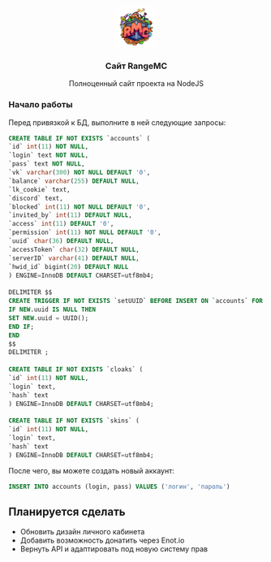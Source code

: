 <br />
<p align="center">
  <a href="https://rangemc.ovh">
    <img src="/static/img/icon.png" alt="Logo" width="80" height="80">
  </a>

  <h3 align="center">Сайт RangeMC</h3>

  <p align="center">
    Полноценный сайт проекта на NodeJS 
    <br />

### Начало работы

Перед привязкой к БД, выполните в ней следующие запросы:
```sql
CREATE TABLE IF NOT EXISTS `accounts` ( 
`id` int(11) NOT NULL, 
`login` text NOT NULL, 
`pass` text NOT NULL, 
`vk` varchar(300) NOT NULL DEFAULT '0', 
`balance` varchar(255) DEFAULT NULL, 
`lk_cookie` text, 
`discord` text, 
`blocked` int(11) NOT NULL DEFAULT '0', 
`invited_by` int(11) DEFAULT NULL, 
`access` int(11) DEFAULT '0', 
`permission` int(11) NOT NULL DEFAULT '0', 
`uuid` char(36) DEFAULT NULL, 
`accessToken` char(32) DEFAULT NULL, 
`serverID` varchar(41) DEFAULT NULL, 
`hwid_id` bigint(20) DEFAULT NULL 
) ENGINE=InnoDB DEFAULT CHARSET=utf8mb4; 

DELIMITER $$ 
CREATE TRIGGER IF NOT EXISTS `setUUID` BEFORE INSERT ON `accounts` FOR EACH ROW BEGIN 
IF NEW.uuid IS NULL THEN 
SET NEW.uuid = UUID(); 
END IF; 
END 
$$ 
DELIMITER ; 

CREATE TABLE IF NOT EXISTS `cloaks` ( 
`id` int(11) NOT NULL, 
`login` text, 
`hash` text 
) ENGINE=InnoDB DEFAULT CHARSET=utf8mb4; 

CREATE TABLE IF NOT EXISTS `skins` ( 
`id` int(11) NOT NULL, 
`login` text, 
`hash` text 
) ENGINE=InnoDB DEFAULT CHARSET=utf8mb4;
```
После чего, вы можете создать новый аккаунт:
```sql
INSERT INTO accounts (login, pass) VALUES ('логин', 'пароль')
```

<!--- ## Начало работы

Здесь находятся инструкции по клонированию репозитория, настройке вебсервера и создания системного сервиса.

### Зависимости

1. Установите apache2
```sh
apt install apache2
```

1. Установите NodeJS
```sh
apt install nodejs
```

2. Обновите npm до последней версии
```sh
npm install npm@latest -g
```

### Установка

1. Перейдите в директорию /var/www/
```sh
cd /var/www/
```

1. Клонируйте репозиторий
```sh
git clone https://github.com/vlfz/rangemc.ovh.git
```

2. Установите зависимости через npm
```sh
npm install
```

3. Переименуйте файл .env.example в .env
```sh
cp .env.example .env
```

4. Заполните все данные в файле .env
```sh
nano .env
```

6. Запустите модули для ProxyPass
```sh
sudo a2enmod proxy
sudo a2enmod proxy_http
a2enmod proxy_balancer
a2enmod lbmethod_byrequests
systemctl restart apache2
```

5. Скопируйте и активируйте конфиг для apache2
```sh
cp rangemc.ovh.conf /etc/apache2/sites-available
a2ensite rangemc.ovh.conf
systemctl reload apache2
```

7. Скопируйте, активируйте и запустите сервис для systemd
```sh
cp rangemc.ovh.service /lib/systemd/system/
systemctl enable rangemc.ovh.service
systemctl start rangemc.ovh.service
```

## Известные проблемы

- Все проблемы устранены :)
-->

## Планируется сделать

- Обновить дизайн личного кабинета
- Добавить возможность донатить через Enot.io
- Вернуть API и адаптировать под новую систему прав
